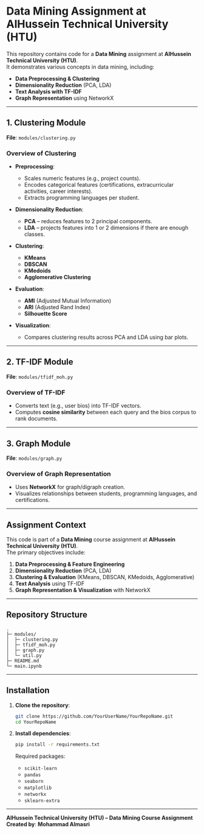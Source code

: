 # Data Mining Assignment at AlHussein Technical University (HTU)

This repository contains code for a **Data Mining** assignment at **AlHussein Technical University (HTU)**.  
It demonstrates various concepts in data mining, including:

- **Data Preprocessing & Clustering**  
- **Dimensionality Reduction** (PCA, LDA)  
- **Text Analysis with TF-IDF**  
- **Graph Representation** using NetworkX

---

## 1. Clustering Module

**File**: `modules/clustering.py`

### Overview of Clustering
- **Preprocessing**:  
  - Scales numeric features (e.g., project counts).  
  - Encodes categorical features (certifications, extracurricular activities, career interests).  
  - Extracts programming languages per student.

- **Dimensionality Reduction**:  
  - **PCA** – reduces features to 2 principal components.  
  - **LDA** – projects features into 1 or 2 dimensions if there are enough classes.

- **Clustering**:  
  - **KMeans**  
  - **DBSCAN**  
  - **KMedoids**  
  - **Agglomerative Clustering**

- **Evaluation**:  
  - **AMI** (Adjusted Mutual Information)  
  - **ARI** (Adjusted Rand Index)  
  - **Silhouette Score**

- **Visualization**:  
  - Compares clustering results across PCA and LDA using bar plots.

---

## 2. TF-IDF Module

**File**: `modules/tfidf_moh.py`

### Overview of TF-IDF
- Converts text (e.g., user bios) into TF-IDF vectors.
- Computes **cosine similarity** between each query and the bios corpus to rank documents.

---

## 3. Graph Module

**File**: `modules/graph.py`

### Overview of Graph Representation
- Uses **NetworkX** for graph/digraph creation.
- Visualizes relationships between students, programming languages, and certifications.

---

## Assignment Context

This code is part of a **Data Mining** course assignment at **AlHussein Technical University (HTU)**.  
The primary objectives include:

1. **Data Preprocessing & Feature Engineering**  
2. **Dimensionality Reduction** (PCA, LDA)  
3. **Clustering & Evaluation** (KMeans, DBSCAN, KMedoids, Agglomerative)  
4. **Text Analysis** using TF-IDF  
5. **Graph Representation & Visualization** with NetworkX

---

## Repository Structure

```
.
├─ modules/
│  ├─ clustering.py       
│  ├─ tfidf_moh.py          
│  ├─ graph.py          
│  └─ util.py           
├─ README.md            
└─ main.ipynb
```

---

## Installation

1. **Clone the repository**:
   ```bash
   git clone https://github.com/YourUserName/YourRepoName.git
   cd YourRepoName
   ```

2. **Install dependencies**:
   ```bash
   pip install -r requirements.txt
   ```

   Required packages:
   - `scikit-learn`
   - `pandas`
   - `seaborn`
   - `matplotlib`
   - `networkx`
   - `sklearn-extra`

---

**AlHussein Technical University (HTU) – Data Mining Course Assignment**  
**Created by**: **Mohammad Almasri**

